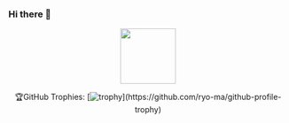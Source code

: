 ### Hi there 👋
<div id="header" align="center">
  <img src="https://media.giphy.com/media/M9gbBd9nbDrOTu1Mqx/giphy.gif" width="100"/>
  
  🏆GitHub Trophies:
  [![trophy]([https://github-profile-trophy.vercel.app/?astroanastariq=ryo-ma&theme=nord](https://github-profile-trophy.vercel.app/?username=ryo-ma&theme=nord))](https://github.com/ryo-ma/github-profile-trophy)


</div>

<!--
**AstroAnasTariq/AstroAnasTariq** is a ✨ _special_ ✨ repository because its `README.md` (this file) appears on your GitHub profile.

Here are some ideas to get you started:

- 🔭 I’m currently working on ...
- 🌱 I’m currently learning ...
- 👯 I’m looking to collaborate on ...
- 🤔 I’m looking for help with ...
- 💬 Ask me about ...
- 📫 How to reach me: ...
- 😄 Pronouns: ...
- ⚡ Fun fact: ...

[![trophy](https://github-profile-trophy.vercel.app/?astroanastariq=ryo-ma&theme=nord)](https://github.com/ryo-ma/github-profile-trophy)

-->
